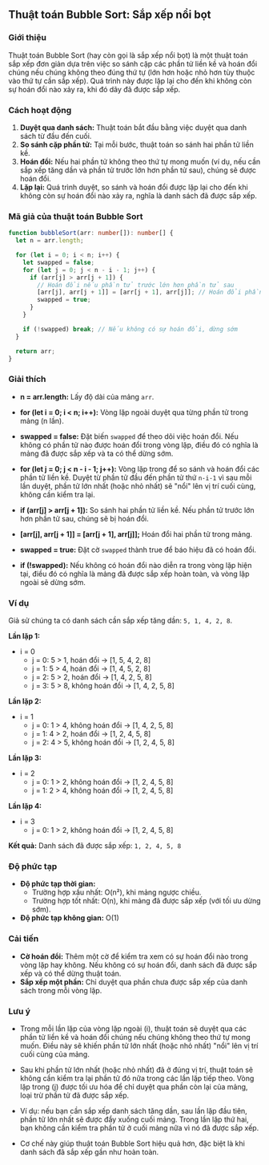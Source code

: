 ## Thuật toán Bubble Sort: Sắp xếp nổi bọt

### Giới thiệu

Thuật toán Bubble Sort (hay còn gọi là sắp xếp nổi bọt) là một thuật toán sắp xếp đơn giản dựa trên việc so sánh cặp các
phần tử liền kề và hoán đổi chúng nếu chúng không theo đúng thứ tự (lớn hơn hoặc nhỏ hơn tùy thuộc vào thứ tự cần sắp
xếp). Quá trình này được lặp lại cho đến khi không còn sự hoán đổi nào xảy ra, khi đó dãy đã được sắp xếp.

### Cách hoạt động

1. **Duyệt qua danh sách:** Thuật toán bắt đầu bằng việc duyệt qua danh sách từ đầu đến cuối.
2. **So sánh cặp phần tử:** Tại mỗi bước, thuật toán so sánh hai phần tử liền kề.
3. **Hoán đổi:** Nếu hai phần tử không theo thứ tự mong muốn (ví dụ, nếu cần sắp xếp tăng dần và phần tử trước lớn hơn
   phần tử sau), chúng sẽ được hoán đổi.
4. **Lặp lại:** Quá trình duyệt, so sánh và hoán đổi được lặp lại cho đến khi không còn sự hoán đổi nào xảy ra, nghĩa là
   danh sách đã được sắp xếp.

### Mã giả của thuật toán Bubble Sort

```typescript
function bubbleSort(arr: number[]): number[] {
  let n = arr.length;

  for (let i = 0; i < n; i++) {
    let swapped = false;
    for (let j = 0; j < n - i - 1; j++) {
      if (arr[j] > arr[j + 1]) {
        // Hoán đổi nếu phần tử trước lớn hơn phần tử sau
        [arr[j], arr[j + 1]] = [arr[j + 1], arr[j]]; // Hoán đổi phần tử
        swapped = true;
      }
    }

    if (!swapped) break; // Nếu không có sự hoán đổi, dừng sớm
  }

  return arr;
}
```

### Giải thích

- **n = arr.length:** Lấy độ dài của mảng `arr`.
- **for (let i = 0; i < n; i++):** Vòng lặp ngoài duyệt qua từng phần tử trong mảng (n lần).
- **swapped = false:** Đặt biến `swapped` để theo dõi việc hoán đổi. Nếu không có phần tử nào được hoán đổi trong vòng
  lặp, điều đó có nghĩa là mảng đã được sắp xếp và ta có thể dừng sớm.
- **for (let j = 0; j < n - i - 1; j++):** Vòng lặp trong để so sánh và hoán đổi các phần tử liền kề. Duyệt từ phần tử
  đầu đến phần tử thứ `n-i-1` vì sau mỗi lần duyệt, phần tử lớn nhất (hoặc nhỏ nhất) sẽ "nổi" lên vị trí cuối cùng,
  không cần kiểm tra lại.
- **if (arr[j] > arr[j + 1]):** So sánh hai phần tử liền kề. Nếu phần tử trước lớn hơn phần tử sau, chúng sẽ bị hoán
  đổi.

- **[arr[j], arr[j + 1]] = [arr[j + 1], arr[j]];** Hoán đổi hai phần tử trong mảng.

- **swapped = true:** Đặt cờ `swapped` thành true để báo hiệu đã có hoán đổi.

- **if (!swapped):** Nếu không có hoán đổi nào diễn ra trong vòng lặp hiện tại, điều đó có nghĩa là mảng đã được sắp xếp
  hoàn toàn, và vòng lặp ngoài sẽ dừng sớm.

### Ví dụ

Giả sử chúng ta có danh sách cần sắp xếp tăng dần: `5, 1, 4, 2, 8`.

**Lần lặp 1:**

- i = 0
    - j = 0: 5 > 1, hoán đổi -> [1, 5, 4, 2, 8]
    - j = 1: 5 > 4, hoán đổi -> [1, 4, 5, 2, 8]
    - j = 2: 5 > 2, hoán đổi -> [1, 4, 2, 5, 8]
    - j = 3: 5 > 8, không hoán đổi -> [1, 4, 2, 5, 8]

**Lần lặp 2:**

- i = 1
    - j = 0: 1 > 4, không hoán đổi -> [1, 4, 2, 5, 8]
    - j = 1: 4 > 2, hoán đổi -> [1, 2, 4, 5, 8]
    - j = 2: 4 > 5, không hoán đổi -> [1, 2, 4, 5, 8]

**Lần lặp 3:**

- i = 2
    - j = 0: 1 > 2, không hoán đổi -> [1, 2, 4, 5, 8]
    - j = 1: 2 > 4, không hoán đổi -> [1, 2, 4, 5, 8]

**Lần lặp 4:**

- i = 3
    - j = 0: 1 > 2, không hoán đổi -> [1, 2, 4, 5, 8]

**Kết quả:** Danh sách đã được sắp xếp: `1, 2, 4, 5, 8`

### Độ phức tạp

- **Độ phức tạp thời gian:**
    - Trường hợp xấu nhất: O(n²), khi mảng ngược chiều.
    - Trường hợp tốt nhất: O(n), khi mảng đã được sắp xếp (với tối ưu dừng sớm).
- **Độ phức tạp không gian:** O(1)

### Cải tiến

- **Cờ hoán đổi:** Thêm một cờ để kiểm tra xem có sự hoán đổi nào trong vòng lặp hay không. Nếu không có sự hoán đổi,
  danh sách đã được sắp xếp và có thể dừng thuật toán.
- **Sắp xếp một phần:** Chỉ duyệt qua phần chưa được sắp xếp của danh sách trong mỗi vòng lặp.

### Lưu ý

- Trong mỗi lần lặp của vòng lặp ngoài (i), thuật toán sẽ duyệt qua các phần tử liền kề và hoán đổi chúng nếu chúng
  không theo thứ tự mong muốn. Điều này sẽ khiến phần tử lớn nhất (hoặc nhỏ nhất) "nổi" lên vị trí cuối cùng của mảng.

- Sau khi phần tử lớn nhất (hoặc nhỏ nhất) đã ở đúng vị trí, thuật toán sẽ không cần kiểm tra lại phần tử đó nữa trong
  các lần lặp tiếp theo. Vòng lặp trong (j) được tối ưu hóa để chỉ duyệt qua phần còn lại của mảng, loại trừ phần tử đã
  được sắp xếp.

- Ví dụ: nếu bạn cần sắp xếp danh sách tăng dần, sau lần lặp đầu tiên, phần tử lớn nhất sẽ được đẩy xuống cuối mảng.
  Trong lần lặp thứ hai, bạn không cần kiểm tra phần tử ở cuối mảng nữa vì nó đã được sắp xếp.

- Cơ chế này giúp thuật toán Bubble Sort hiệu quả hơn, đặc biệt là khi danh sách đã sắp xếp gần như hoàn toàn.
